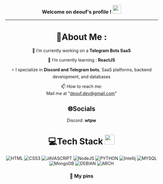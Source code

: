 <h3 align="center">
Welcome on deouf's profile !
  <img src="https://media.giphy.com/media/hvRJCLFzcasrR4ia7z/giphy.gif" width="28">
</h3>
<p align="center">
  <a href="http://github.com/deouf-dev"></a>
</p>

---
<div align="center">
  
# 💫About Me :
🔭 I’m currently working on a **Telegram Bots SaaS**
  
🌱 I’m currently learning : __ReactJS__

 ⭐ I specialize in **__Discord and Telegram bots__**, SaaS platforms, backend development, and databases


  📫 How to reach me:  
  Mail me at "deouf.dev@gmail.com"


## 🌐Socials
Discord: __wtpw__

# 💻Tech Stack <img src = "https://media2.giphy.com/media/QssGEmpkyEOhBCb7e1/giphy.gif?cid=ecf05e47a0n3gi1bfqntqmob8g9aid1oyj2wr3ds3mg700bl&rid=giphy.gif" width = 32px> 
![HTML](https://img.shields.io/badge/HTML-red?style=for-the-badge&logo=html5&logoColor=fff) ![CSS3](https://img.shields.io/badge/css3-%231572B6.svg?style=for-the-badge&logo=css3&logoColor=white) ![JAVASCRIPT](https://img.shields.io/badge/javascript-%23323330.svg?style=for-the-badge&logo=javascript&logoColor=%23F7DF1E) ![NodeJS](https://img.shields.io/badge/node.js-6DA55F?style=for-the-badge&logo=node.js&logoColor=white) ![PYTHON](https://img.shields.io/badge/python-3670A0?style=for-the-badge&logo=python&logoColor=ffdd54) ![Intellij](https://img.shields.io/badge/Intellij%20Idea-000?logo=intellij-idea&style=for-the-badge) ![MYSQL](https://img.shields.io/badge/MySQL-4479A1?style=for-the-badge&logo=mysql&logoColor=white) ![MongoDB](https://img.shields.io/badge/MongoDB-%234ea94b.svg?style=for-the-badge&logo=mongodb&logoColor=white) ![DEBIAN](https://img.shields.io/badge/debian-red?style=for-the-badge&logo=debian&logoColor=orange&color=darkred) ![ARCH](https://img.shields.io/badge/Arch%20Linux-1793D1?style=for-the-badge&logo=arch-linux&logoColor=fff)

### 📌 My pins
